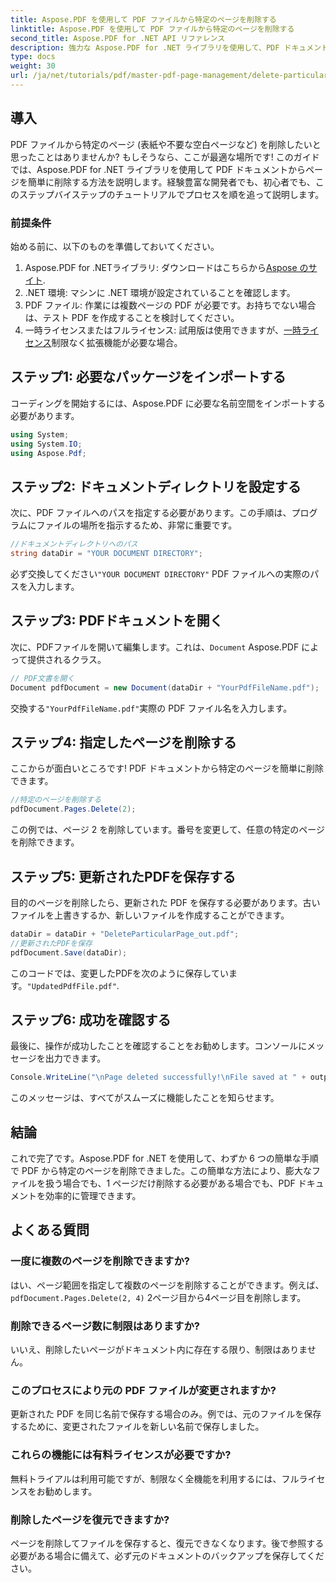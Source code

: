```yaml
---
title: Aspose.PDF を使用して PDF ファイルから特定のページを削除する
linktitle: Aspose.PDF を使用して PDF ファイルから特定のページを削除する
second_title: Aspose.PDF for .NET API リファレンス
description: 強力な Aspose.PDF for .NET ライブラリを使用して、PDF ドキュメントから特定のページを簡単に削除する方法を学びます。このステップ バイ ステップ ガイドは、PDF 管理を効率化したいあらゆるスキル レベルの開発者に最適です。
type: docs
weight: 30
url: /ja/net/tutorials/pdf/master-pdf-page-management/delete-particular-page-from-pdf-files/
---
```

## 導入

PDF ファイルから特定のページ (表紙や不要な空白ページなど) を削除したいと思ったことはありませんか? もしそうなら、ここが最適な場所です! このガイドでは、Aspose.PDF for .NET ライブラリを使用して PDF ドキュメントからページを簡単に削除する方法を説明します。経験豊富な開発者でも、初心者でも、このステップバイステップのチュートリアルでプロセスを順を追って説明します。

### 前提条件

始める前に、以下のものを準備しておいてください。

1.  Aspose.PDF for .NETライブラリ: ダウンロードはこちらから[Aspose のサイト](https://releases.aspose.com/pdf/net/).
2. .NET 環境: マシンに .NET 環境が設定されていることを確認します。
3. PDF ファイル: 作業には複数ページの PDF が必要です。お持ちでない場合は、テスト PDF を作成することを検討してください。
4. 一時ライセンスまたはフルライセンス: 試用版は使用できますが、[一時ライセンス](https://purchase.aspose.com/temporary-license/)制限なく拡張機能が必要な場合。

## ステップ1: 必要なパッケージをインポートする

コーディングを開始するには、Aspose.PDF に必要な名前空間をインポートする必要があります。

```csharp
using System;
using System.IO;
using Aspose.Pdf;
```

## ステップ2: ドキュメントディレクトリを設定する

次に、PDF ファイルへのパスを指定する必要があります。この手順は、プログラムにファイルの場所を指示するため、非常に重要です。

```csharp
//ドキュメントディレクトリへのパス
string dataDir = "YOUR DOCUMENT DIRECTORY";
```

必ず交換してください`"YOUR DOCUMENT DIRECTORY"` PDF ファイルへの実際のパスを入力します。

## ステップ3: PDFドキュメントを開く

次に、PDFファイルを開いて編集します。これは、`Document` Aspose.PDF によって提供されるクラス。

```csharp
// PDF文書を開く
Document pdfDocument = new Document(dataDir + "YourPdfFileName.pdf");
```

交換する`"YourPdfFileName.pdf"`実際の PDF ファイル名を入力します。

## ステップ4: 指定したページを削除する

ここからが面白いところです! PDF ドキュメントから特定のページを簡単に削除できます。

```csharp
//特定のページを削除する
pdfDocument.Pages.Delete(2);
```

この例では、ページ 2 を削除しています。番号を変更して、任意の特定のページを削除できます。

## ステップ5: 更新されたPDFを保存する

目的のページを削除したら、更新された PDF を保存する必要があります。古いファイルを上書きするか、新しいファイルを作成することができます。

```csharp
dataDir = dataDir + "DeleteParticularPage_out.pdf";
//更新されたPDFを保存
pdfDocument.Save(dataDir);
```

このコードでは、変更したPDFを次のように保存しています。`"UpdatedPdfFile.pdf"`.

## ステップ6: 成功を確認する

最後に、操作が成功したことを確認することをお勧めします。コンソールにメッセージを出力できます。

```csharp
Console.WriteLine("\nPage deleted successfully!\nFile saved at " + outputFilePath);
```

このメッセージは、すべてがスムーズに機能したことを知らせます。

## 結論

これで完了です。Aspose.PDF for .NET を使用して、わずか 6 つの簡単な手順で PDF から特定のページを削除できました。この簡単な方法により、膨大なファイルを扱う場合でも、1 ページだけ削除する必要がある場合でも、PDF ドキュメントを効率的に管理できます。

## よくある質問

### 一度に複数のページを削除できますか?  
はい、ページ範囲を指定して複数のページを削除することができます。例えば、`pdfDocument.Pages.Delete(2, 4)` 2ページ目から4ページ目を削除します。

### 削除できるページ数に制限はありますか?  
いいえ、削除したいページがドキュメント内に存在する限り、制限はありません。

### このプロセスにより元の PDF ファイルが変更されますか?  
更新された PDF を同じ名前で保存する場合のみ。例では、元のファイルを保存するために、変更されたファイルを新しい名前で保存しました。

### これらの機能には有料ライセンスが必要ですか?  
無料トライアルは利用可能ですが、制限なく全機能を利用するには、フルライセンスをお勧めします。

### 削除したページを復元できますか?  
ページを削除してファイルを保存すると、復元できなくなります。後で参照する必要がある場合に備えて、必ず元のドキュメントのバックアップを保存してください。